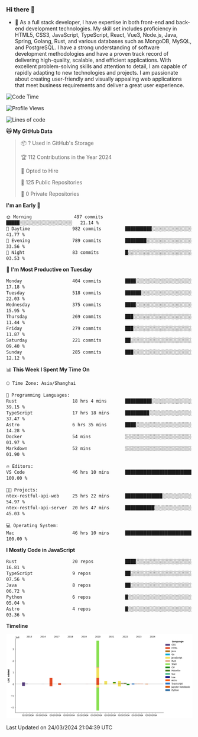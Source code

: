 ### Hi there 👋

- 🌱 As a full stack developer, I have expertise in both front-end and back-end development technologies. My skill set includes proficiency in HTML5, CSS3, JavaScript, TypeScript, React, Vue3, Node.js, Java, Spring, Golang, Rust, and various databases such as MongoDB, MySQL, and PostgreSQL. I have a strong understanding of software development methodologies and have a proven track record of delivering high-quality, scalable, and efficient applications. With excellent problem-solving skills and attention to detail, I am capable of rapidly adapting to new technologies and projects. I am passionate about creating user-friendly and visually appealing web applications that meet business requirements and deliver a great user experience.

<!--START_SECTION:waka-->
![Code Time](http://img.shields.io/badge/Code%20Time-1%2C295%20hrs%2042%20mins-blue)

![Profile Views](http://img.shields.io/badge/Profile%20Views-0-blue)

![Lines of code](https://img.shields.io/badge/From%20Hello%20World%20I%27ve%20Written-5.6%20million%20lines%20of%20code-blue)

**🐱 My GitHub Data** 

> 📦 ? Used in GitHub's Storage 
 > 
> 🏆 112 Contributions in the Year 2024
 > 
> 💼 Opted to Hire
 > 
> 📜 125 Public Repositories 
 > 
> 🔑 0 Private Repositories 
 > 
**I'm an Early 🐤** 

```text
🌞 Morning                497 commits         █████░░░░░░░░░░░░░░░░░░░░   21.14 % 
🌆 Daytime                982 commits         ██████████░░░░░░░░░░░░░░░   41.77 % 
🌃 Evening                789 commits         ████████░░░░░░░░░░░░░░░░░   33.56 % 
🌙 Night                  83 commits          █░░░░░░░░░░░░░░░░░░░░░░░░   03.53 % 
```
📅 **I'm Most Productive on Tuesday** 

```text
Monday                   404 commits         ████░░░░░░░░░░░░░░░░░░░░░   17.18 % 
Tuesday                  518 commits         ██████░░░░░░░░░░░░░░░░░░░   22.03 % 
Wednesday                375 commits         ████░░░░░░░░░░░░░░░░░░░░░   15.95 % 
Thursday                 269 commits         ███░░░░░░░░░░░░░░░░░░░░░░   11.44 % 
Friday                   279 commits         ███░░░░░░░░░░░░░░░░░░░░░░   11.87 % 
Saturday                 221 commits         ██░░░░░░░░░░░░░░░░░░░░░░░   09.40 % 
Sunday                   285 commits         ███░░░░░░░░░░░░░░░░░░░░░░   12.12 % 
```


📊 **This Week I Spent My Time On** 

```text
🕑︎ Time Zone: Asia/Shanghai

💬 Programming Languages: 
Rust                     18 hrs 4 mins       ██████████░░░░░░░░░░░░░░░   39.15 % 
TypeScript               17 hrs 18 mins      █████████░░░░░░░░░░░░░░░░   37.47 % 
Astro                    6 hrs 35 mins       ████░░░░░░░░░░░░░░░░░░░░░   14.28 % 
Docker                   54 mins             ░░░░░░░░░░░░░░░░░░░░░░░░░   01.97 % 
Markdown                 52 mins             ░░░░░░░░░░░░░░░░░░░░░░░░░   01.90 % 

🔥 Editors: 
VS Code                  46 hrs 10 mins      █████████████████████████   100.00 % 

🐱‍💻 Projects: 
ntex-restful-api-web     25 hrs 22 mins      ██████████████░░░░░░░░░░░   54.97 % 
ntex-restful-api-server  20 hrs 47 mins      ███████████░░░░░░░░░░░░░░   45.03 % 

💻 Operating System: 
Mac                      46 hrs 10 mins      █████████████████████████   100.00 % 
```

**I Mostly Code in JavaScript** 

```text
Rust                     20 repos            ████░░░░░░░░░░░░░░░░░░░░░   16.81 % 
TypeScript               9 repos             ██░░░░░░░░░░░░░░░░░░░░░░░   07.56 % 
Java                     8 repos             ██░░░░░░░░░░░░░░░░░░░░░░░   06.72 % 
Python                   6 repos             █░░░░░░░░░░░░░░░░░░░░░░░░   05.04 % 
Astro                    4 repos             █░░░░░░░░░░░░░░░░░░░░░░░░   03.36 % 
```



**Timeline**

![Lines of Code chart](https://raw.githubusercontent.com/elton/elton/main/assets/bar_graph.png)


 Last Updated on 24/03/2024 21:04:39 UTC
<!--END_SECTION:waka-->

<!--
**elton/elton** is a ✨ _special_ ✨ repository because its `README.md` (this file) appears on your GitHub profile.

Here are some ideas to get you started:

- 🔭 I’m currently working on ...
- 🌱 I’m currently learning ...
- 👯 I’m looking to collaborate on ...
- 🤔 I’m looking for help with ...
- 💬 Ask me about ...
- 📫 How to reach me: ...
- 😄 Pronouns: ...
- ⚡ Fun fact: ...
-->
